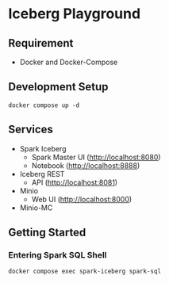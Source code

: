 # Iceberg Playground

## Requirement

- Docker and Docker-Compose

## Development Setup

```
docker compose up -d
```

## Services

- Spark Iceberg
    - Spark Master UI ([http://localhost:8080](http://localhost:8080))
    - Notebook ([http://localhost:8888](http://localhost:8888))
- Iceberg REST
    - API ([http://localhost:8081](http://localhost:8081))
- Minio 
    - Web UI ([http://localhost:8000](http://localhost:8000))
- Minio-MC


## Getting Started
### Entering Spark SQL Shell

```
docker compose exec spark-iceberg spark-sql
```